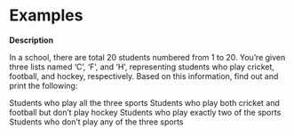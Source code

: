 # Examples

**Description**

In a school, there are total 20 students numbered from 1 to 20. You’re given three lists named ‘C’, ‘F’, and ‘H’, representing students who play cricket, football, and hockey, respectively. Based on this information, find out and print the following: 

Students who play all the three sports
Students who play both cricket and football but don’t play hockey
Students who play exactly two of the sports
Students who don’t play any of the three sports
